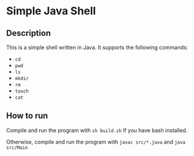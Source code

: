 # Simple Java Shell

## Description

This is a simple shell written in Java. It supports the following commands:

- `cd`
- `pwd`
- `ls`
- `mkdir`
- `rm`
- `touch`
- `cat`

## How to run

Compile and run the program with `sh build.sh` If you have bash installed.

Otherwise, compile and run the program with `javac src/*.java` and `java src/Main`
